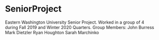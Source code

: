 # SeniorProject
Eastern Washington University Senior Project. 
Worked in a group of 4 during Fall 2019 and Winter 2020 Quarters. 
Group Members:
John Burress
Mark Dietzler
Ryan Houghton
Sarah Marchinko 
